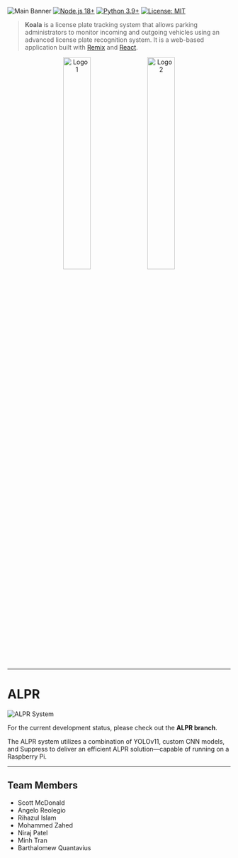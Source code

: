![Main Banner](https://github.com/user-attachments/assets/436f9f74-d78f-4633-a9fe-b0bf4a70b03e)
[![Node.js 18+](https://img.shields.io/badge/node-18%2B-brightgreen.svg)](https://nodejs.org/)
[![Python 3.9+](https://img.shields.io/badge/python-3.9%2B-blue.svg)](https://python.org/)
[![License: MIT](https://img.shields.io/badge/License-MIT-yellow.svg)](LICENSE)

> **Koala** is a license plate tracking system that allows parking administrators to monitor incoming and outgoing vehicles using an advanced license plate recognition system. It is a web-based application built with [Remix](https://remix.run/) and [React](https://reactjs.org/).

<div align="center">
  <img src="https://github.com/user-attachments/assets/2adc4731-0b49-4098-8298-c744e3fed6ed" alt="Logo 1" width="35%" style="display:inline-block; margin-right:10px;">
  <img src="https://github.com/user-attachments/assets/c0dee2be-74b7-4a03-89a4-954bb5dae2a8" alt="Logo 2" width="35%" style="display:inline-block;">
</div>

---

# ALPR

![ALPR System](https://github.com/user-attachments/assets/899d6ccc-352b-4d48-9d2d-8d4bb1a9b5ed)

For the current development status, please check out the **ALPR branch**.

The ALPR system utilizes a combination of YOLOv11, custom CNN models, and Suppress to deliver an efficient ALPR solution—capable of running on a Raspberry Pi.

---

## Team Members

- Scott McDonald
- Angelo Reolegio
- Rihazul Islam
- Mohammed Zahed
- Niraj Patel
- Minh Tran
- Barthalomew Quantavius
